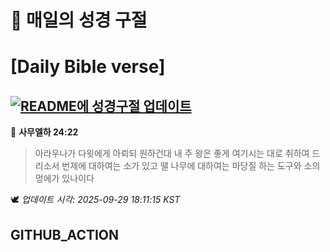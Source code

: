 # 🙏 매일의 성경 구절
# [Daily Bible verse]
## [![README에 성경구절 업데이트](https://github.com/DONGSUKA/first_test/actions/workflows/update-readme-bible.yml/badge.svg)](https://github.com/DONGSUKA/first_test/actions/workflows/update-readme-bible.yml)
<!-- START_BIBLE_VERSE -->
📖 **사무엘하 24:22**
> 아라우나가 다윗에게 아뢰되 원하건대 내 주 왕은 좋게 여기시는 대로 취하여 드리소서 번제에 대하여는 소가 있고 땔 나무에 대하여는 마당질 하는 도구와 소의 멍에가 있나이다

🕊️ _업데이트 시각: 2025-09-29 18:11:15 KST_
  <!-- END_BIBLE_VERSE -->
## GITHUB_ACTION
